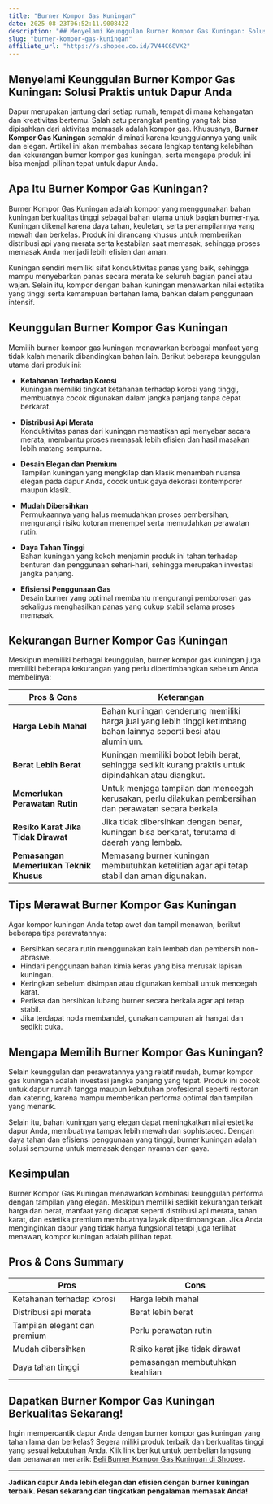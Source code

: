 ```yaml
---
title: "Burner Kompor Gas Kuningan"
date: 2025-08-23T06:52:11.900842Z
description: "## Menyelami Keunggulan Burner Kompor Gas Kuningan: Solusi Praktis untuk Dapur Anda..."
slug: "burner-kompor-gas-kuningan"
affiliate_url: "https://s.shopee.co.id/7V44C68VX2"
---
```

## Menyelami Keunggulan Burner Kompor Gas Kuningan: Solusi Praktis untuk Dapur Anda

Dapur merupakan jantung dari setiap rumah, tempat di mana kehangatan dan kreativitas bertemu. Salah satu perangkat penting yang tak bisa dipisahkan dari aktivitas memasak adalah kompor gas. Khususnya, **Burner Kompor Gas Kuningan** semakin diminati karena keunggulannya yang unik dan elegan. Artikel ini akan membahas secara lengkap tentang kelebihan dan kekurangan burner kompor gas kuningan, serta mengapa produk ini bisa menjadi pilihan tepat untuk dapur Anda.

## Apa Itu Burner Kompor Gas Kuningan?

Burner Kompor Gas Kuningan adalah kompor yang menggunakan bahan kuningan berkualitas tinggi sebagai bahan utama untuk bagian burner-nya. Kuningan dikenal karena daya tahan, keuletan, serta penampilannya yang mewah dan berkelas. Produk ini dirancang khusus untuk memberikan distribusi api yang merata serta kestabilan saat memasak, sehingga proses memasak Anda menjadi lebih efisien dan aman.

Kuningan sendiri memiliki sifat konduktivitas panas yang baik, sehingga mampu menyebarkan panas secara merata ke seluruh bagian panci atau wajan. Selain itu, kompor dengan bahan kuningan menawarkan nilai estetika yang tinggi serta kemampuan bertahan lama, bahkan dalam penggunaan intensif.

## Keunggulan Burner Kompor Gas Kuningan

Memilih burner kompor gas kuningan menawarkan berbagai manfaat yang tidak kalah menarik dibandingkan bahan lain. Berikut beberapa keunggulan utama dari produk ini:

- **Ketahanan Terhadap Korosi**  
  Kuningan memiliki tingkat ketahanan terhadap korosi yang tinggi, membuatnya cocok digunakan dalam jangka panjang tanpa cepat berkarat.

- **Distribusi Api Merata**  
  Konduktivitas panas dari kuningan memastikan api menyebar secara merata, membantu proses memasak lebih efisien dan hasil masakan lebih matang sempurna.

- **Desain Elegan dan Premium**  
  Tampilan kuningan yang mengkilap dan klasik menambah nuansa elegan pada dapur Anda, cocok untuk gaya dekorasi kontemporer maupun klasik.

- **Mudah Dibersihkan**  
  Permukaannya yang halus memudahkan proses pembersihan, mengurangi risiko kotoran menempel serta memudahkan perawatan rutin.

- **Daya Tahan Tinggi**  
  Bahan kuningan yang kokoh menjamin produk ini tahan terhadap benturan dan penggunaan sehari-hari, sehingga merupakan investasi jangka panjang.

- **Efisiensi Penggunaan Gas**  
  Desain burner yang optimal membantu mengurangi pemborosan gas sekaligus menghasilkan panas yang cukup stabil selama proses memasak.

## Kekurangan Burner Kompor Gas Kuningan

Meskipun memiliki berbagai keunggulan, burner kompor gas kuningan juga memiliki beberapa kekurangan yang perlu dipertimbangkan sebelum Anda membelinya:

| **Pros & Cons** | **Keterangan** |
|-----------------|----------------|
| **Harga Lebih Mahal** | Bahan kuningan cenderung memiliki harga jual yang lebih tinggi ketimbang bahan lainnya seperti besi atau aluminium. |
| **Berat Lebih Berat** | Kuningan memiliki bobot lebih berat, sehingga sedikit kurang praktis untuk dipindahkan atau diangkut. |
| **Memerlukan Perawatan Rutin** | Untuk menjaga tampilan dan mencegah kerusakan, perlu dilakukan pembersihan dan perawatan secara berkala. |
| **Resiko Karat Jika Tidak Dirawat** | Jika tidak dibersihkan dengan benar, kuningan bisa berkarat, terutama di daerah yang lembab. |
| **Pemasangan Memerlukan Teknik Khusus** | Memasang burner kuningan membutuhkan ketelitian agar api tetap stabil dan aman digunakan. |

## Tips Merawat Burner Kompor Gas Kuningan

Agar kompor kuningan Anda tetap awet dan tampil menawan, berikut beberapa tips perawatannya:

- Bersihkan secara rutin menggunakan kain lembab dan pembersih non-abrasive.
- Hindari penggunaan bahan kimia keras yang bisa merusak lapisan kuningan.
- Keringkan sebelum disimpan atau digunakan kembali untuk mencegah karat.
- Periksa dan bersihkan lubang burner secara berkala agar api tetap stabil.
- Jika terdapat noda membandel, gunakan campuran air hangat dan sedikit cuka.

## Mengapa Memilih Burner Kompor Gas Kuningan?

Selain keunggulan dan perawatannya yang relatif mudah, burner kompor gas kuningan adalah investasi jangka panjang yang tepat. Produk ini cocok untuk dapur rumah tangga maupun kebutuhan profesional seperti restoran dan katering, karena mampu memberikan performa optimal dan tampilan yang menarik.

Selain itu, bahan kuningan yang elegan dapat meningkatkan nilai estetika dapur Anda, membuatnya tampak lebih mewah dan sophistaced. Dengan daya tahan dan efisiensi penggunaan yang tinggi, burner kuningan adalah solusi sempurna untuk memasak dengan nyaman dan gaya.

## Kesimpulan

Burner Kompor Gas Kuningan menawarkan kombinasi keunggulan performa dengan tampilan yang elegan. Meskipun memiliki sedikit kekurangan terkait harga dan berat, manfaat yang didapat seperti distribusi api merata, tahan karat, dan estetika premium membuatnya layak dipertimbangkan. Jika Anda menginginkan dapur yang tidak hanya fungsional tetapi juga terlihat menawan, kompor kuningan adalah pilihan tepat.

## Pros & Cons Summary

| **Pros** | **Cons** |
|------------|------------|
| Ketahanan terhadap korosi | Harga lebih mahal |
| Distribusi api merata | Berat lebih berat |
| Tampilan elegant dan premium | Perlu perawatan rutin |
| Mudah dibersihkan | Risiko karat jika tidak dirawat |
| Daya tahan tinggi | pemasangan membutuhkan keahlian |

## Dapatkan Burner Kompor Gas Kuningan Berkualitas Sekarang!

Ingin mempercantik dapur Anda dengan burner kompor gas kuningan yang tahan lama dan berkelas? Segera miliki produk terbaik dan berkualitas tinggi yang sesuai kebutuhan Anda. Klik link berikut untuk pembelian langsung dan penawaran menarik: [Beli Burner Kompor Gas Kuningan di Shopee](https://s.shopee.co.id/7V44C68VX2).

---

**Jadikan dapur Anda lebih elegan dan efisien dengan burner kuningan terbaik. Pesan sekarang dan tingkatkan pengalaman memasak Anda!**